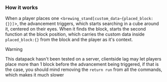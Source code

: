 ### How it works
When a player places one <`brewing_stand[custom_data~{placed_block:{}}]`>, the advancement triggers, which starts searching in a cube around it, centered on their eyes. 
When it finds the block, starts the second function at the block position, which carries the custom data inside `placed_block:{}` from the block and the player as it's context.

> [!WARNING]  
> This datapack hasn't been tested on a server, clientside lag may let players place more than 1 block before the advancement being triggered, if that is the case, you should mind removing the `return run` from all the commands, which makes it much slower
